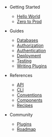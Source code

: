 - Getting Started

  - [Hello World](getting-started/hello-world)
  - [Zero to Prod](getting-started/zero-to-prod)

- Guides

  - [Databases](guides/databases)
  - [Authorization](guides/authorization)
  - [Authentication](guides/authentication)
  - [Deployment](guides/deployment)
  - [Testing](guides/testing)
  - [Writing Plugins](guides/writing-plugins)

- References

  - [API](references/api)
  - [CLI](references/cli)
  - [Conventions](references/conventions)
  - [Components](references/components)
  - [Recipes](references/recipes)

- Community

  - [Plugins](community/plugins)
  - [Roadmap](community/roadmap)
